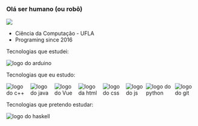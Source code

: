 ### Olá ser humano (ou robô)

![](https://am23.mediaite.com/tms/cnt/uploads/2015/11/beemo.gif)

* Ciência da Computação - UFLA
* Programing since 2016


<p> Tecnologias que estudei:</p>
<img src="https://img.shields.io/badge/-Arduino%20UNO-333333?style=flat&logo=arduino" alt="logo do arduino" />

<p> Tecnologias que eu estudo:</p>
<div style="display: flex; flex-directions: row">
<img src="https://img.shields.io/badge/-C++-333333?style=flat&logo=c%2B%2B" alt="logo do c++" />
<img src="https://img.shields.io/badge/-Java-333333?style=flat&logo=java" alt="logo do java" />
<img src="https://img.shields.io/badge/-Vue.js-333333?style=flat&logo=vue.js" alt="logo do Vue " />
<img src="https://img.shields.io/badge/-HTML5-333333?style=flat&logo=html5" alt="logo da html" />
<img src="https://img.shields.io/badge/-CSS-333333?style=flat&logo=CSS3" alt="logo do css" />
<img src="https://img.shields.io/badge/-JavaScript-333333?style=flat&logo=javascript" alt="logo do js" />
<img src="https://img.shields.io/badge/-Python-333333?style=flat&logo=python" alt="logo do python" />
<img src="https://img.shields.io/badge/-Git-333333?style=flat&logo=git" alt="logo do git" />
</div>

<p> Tecnologias que pretendo estudar:</p>
<img src="https://img.shields.io/badge/-Haskell-000000?style=flat&logo=haskell" alt="logo do haskell" />


<!--
**ElMigu17/ElMigu17** is a ✨ _special_ ✨ repository because its `README.md` (this file) appears on your GitHub profile.

Here are some ideas to get you started:

- 🔭 I’m currently working on ...
- 🌱 I’m currently learning ...
- 👯 I’m looking to collaborate on ...
- 🤔 I’m looking for help with ...
- 💬 Ask me about ...
- 📫 How to reach me: ...
- 😄 Pronouns: ...
- ⚡ Fun fact: ...
-->
